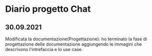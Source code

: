 # Diario progetto Chat

## 30.09.2021
Modificata la documentazione(Progettazione):
ho terminato la fase di progettazione delle documentazione aggiungendo le immagini che descrivono l'intrefaccia e lo use case.
